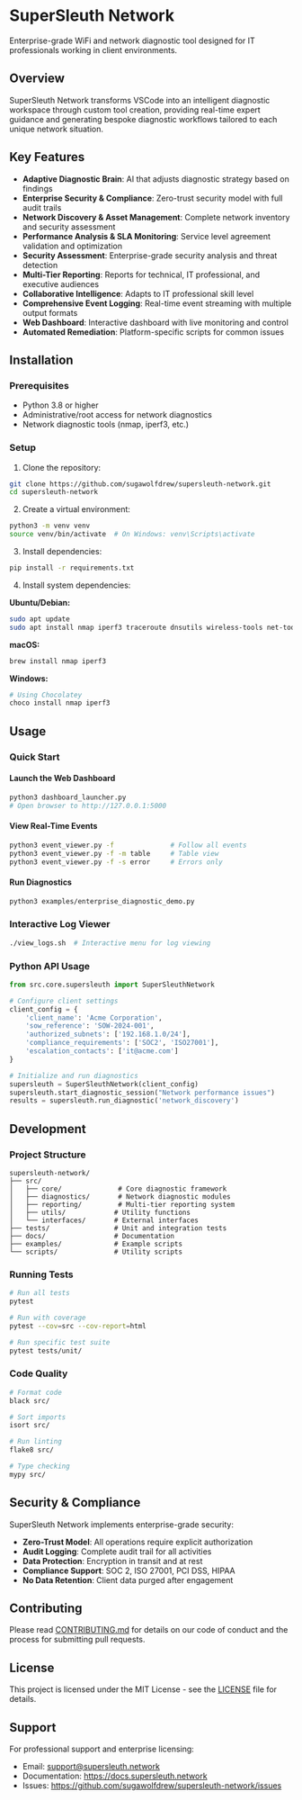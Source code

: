 # SuperSleuth Network

Enterprise-grade WiFi and network diagnostic tool designed for IT professionals working in client environments.

## Overview

SuperSleuth Network transforms VSCode into an intelligent diagnostic workspace through custom tool creation, providing real-time expert guidance and generating bespoke diagnostic workflows tailored to each unique network situation.

## Key Features

- **Adaptive Diagnostic Brain**: AI that adjusts diagnostic strategy based on findings
- **Enterprise Security & Compliance**: Zero-trust security model with full audit trails
- **Network Discovery & Asset Management**: Complete network inventory and security assessment
- **Performance Analysis & SLA Monitoring**: Service level agreement validation and optimization
- **Security Assessment**: Enterprise-grade security analysis and threat detection
- **Multi-Tier Reporting**: Reports for technical, IT professional, and executive audiences
- **Collaborative Intelligence**: Adapts to IT professional skill level
- **Comprehensive Event Logging**: Real-time event streaming with multiple output formats
- **Web Dashboard**: Interactive dashboard with live monitoring and control
- **Automated Remediation**: Platform-specific scripts for common issues

## Installation

### Prerequisites

- Python 3.8 or higher
- Administrative/root access for network diagnostics
- Network diagnostic tools (nmap, iperf3, etc.)

### Setup

1. Clone the repository:
```bash
git clone https://github.com/sugawolfdrew/supersleuth-network.git
cd supersleuth-network
```

2. Create a virtual environment:
```bash
python3 -m venv venv
source venv/bin/activate  # On Windows: venv\Scripts\activate
```

3. Install dependencies:
```bash
pip install -r requirements.txt
```

4. Install system dependencies:

**Ubuntu/Debian:**
```bash
sudo apt update
sudo apt install nmap iperf3 traceroute dnsutils wireless-tools net-tools
```

**macOS:**
```bash
brew install nmap iperf3
```

**Windows:**
```bash
# Using Chocolatey
choco install nmap iperf3
```

## Usage

### Quick Start

#### Launch the Web Dashboard
```bash
python3 dashboard_launcher.py
# Open browser to http://127.0.0.1:5000
```

#### View Real-Time Events
```bash
python3 event_viewer.py -f              # Follow all events
python3 event_viewer.py -f -m table     # Table view
python3 event_viewer.py -f -s error     # Errors only
```

#### Run Diagnostics
```bash
python3 examples/enterprise_diagnostic_demo.py
```

### Interactive Log Viewer
```bash
./view_logs.sh  # Interactive menu for log viewing
```

### Python API Usage

```python
from src.core.supersleuth import SuperSleuthNetwork

# Configure client settings
client_config = {
    'client_name': 'Acme Corporation',
    'sow_reference': 'SOW-2024-001',
    'authorized_subnets': ['192.168.1.0/24'],
    'compliance_requirements': ['SOC2', 'ISO27001'],
    'escalation_contacts': ['it@acme.com']
}

# Initialize and run diagnostics
supersleuth = SuperSleuthNetwork(client_config)
supersleuth.start_diagnostic_session("Network performance issues")
results = supersleuth.run_diagnostic('network_discovery')
```

## Development

### Project Structure

```
supersleuth-network/
├── src/
│   ├── core/              # Core diagnostic framework
│   ├── diagnostics/       # Network diagnostic modules
│   ├── reporting/         # Multi-tier reporting system
│   ├── utils/            # Utility functions
│   └── interfaces/       # External interfaces
├── tests/                # Unit and integration tests
├── docs/                 # Documentation
├── examples/             # Example scripts
└── scripts/              # Utility scripts
```

### Running Tests

```bash
# Run all tests
pytest

# Run with coverage
pytest --cov=src --cov-report=html

# Run specific test suite
pytest tests/unit/
```

### Code Quality

```bash
# Format code
black src/

# Sort imports
isort src/

# Run linting
flake8 src/

# Type checking
mypy src/
```

## Security & Compliance

SuperSleuth Network implements enterprise-grade security:

- **Zero-Trust Model**: All operations require explicit authorization
- **Audit Logging**: Complete audit trail for all activities
- **Data Protection**: Encryption in transit and at rest
- **Compliance Support**: SOC 2, ISO 27001, PCI DSS, HIPAA
- **No Data Retention**: Client data purged after engagement

## Contributing

Please read [CONTRIBUTING.md](CONTRIBUTING.md) for details on our code of conduct and the process for submitting pull requests.

## License

This project is licensed under the MIT License - see the [LICENSE](LICENSE) file for details.

## Support

For professional support and enterprise licensing:
- Email: support@supersleuth.network
- Documentation: https://docs.supersleuth.network
- Issues: https://github.com/sugawolfdrew/supersleuth-network/issues
